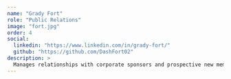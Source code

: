 ```yaml
---
name: "Grady Fort"
role: "Public Relations"
image: "fort.jpg"
order: 4
social:
  linkedin: "https://www.linkedin.com/in/grady-fort/"
  github: "https://github.com/DashFort02"
description: >
  Manages relationships with corporate sponsors and prospective new members.
---
```

